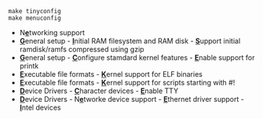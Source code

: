 ```
make tinyconfig
make menuconfig
```
* N<ins>**e**</ins>tworking support  
* <ins>**G**</ins>eneral setup - <ins>**I**</ins>nitial RAM filesystem and RAM disk - <ins>**S**</ins>upport initial ramdisk/ramfs compressed using gzip
* <ins>**G**</ins>eneral setup - <ins>**C**</ins>onfigure stamdard kernel features - <ins>**E**</ins>nable support for printk  
* <ins>**E**</ins>xecutable file formats -  <ins>**K**</ins>ernel support for ELF binaries
* <ins>**E**</ins>xecutable file formats -  <ins>**K**</ins>ernel support for scripts starting with #!
* <ins>**D**</ins>evice Drivers - <ins>**C**</ins>haracter devices - <ins>**E**</ins>nable TTY
* <ins>**D**</ins>evice Drivers - N<ins>**e**</ins>tworke device support - <ins>**E**</ins>thernet driver support - <ins>**I**</ins>ntel devices
